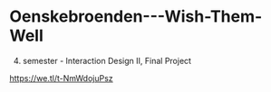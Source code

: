 # Oenskebroenden---Wish-Them-Well
4. semester - Interaction Design II, Final Project

https://we.tl/t-NmWdojuPsz

